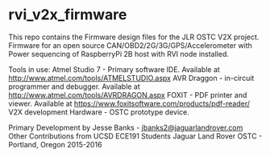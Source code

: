 # rvi_v2x_firmware
This repo contains the Firmware design files for the JLR OSTC V2X project. Firmware for an open source CAN/OBD2/2G/3G/GPS/Accelerometer with Power sequencing of RaspberryPi 2B host with RVI node installed.

Tools in use: Atmel Studio 7 - Primary software IDE. Available at http://www.atmel.com/tools/ATMELSTUDIO.aspx AVR Draggon - in-circuit programmer and debugger. Available at http://www.atmel.com/tools/AVRDRAGON.aspx FOXIT - PDF printer and viewer. Available at https://www.foxitsoftware.com/products/pdf-reader/ V2X development Hardware - OSTC prototype device.

Primary Development by Jesse Banks - jbanks2@jaguarlandrover.com Other Contributions from UCSD ECE191 Students Jaguar Land Rover OSTC - Portland, Oregon 2015-2016